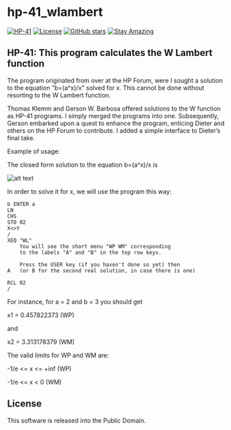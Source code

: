 # hp-41_wlambert

[![HP-41](https://img.shields.io/badge/HP--41-Calculator-orange)](https://en.wikipedia.org/wiki/HP-41C)
[![License](https://img.shields.io/badge/License-Public%20Domain-brightgreen.svg)](https://unlicense.org/)
[![GitHub stars](https://img.shields.io/github/stars/isene/hp-41_wlambert.svg)](https://github.com/isene/hp-41_wlambert/stargazers)
[![Stay Amazing](https://img.shields.io/badge/Stay-Amazing-blue.svg)](https://isene.org)

## HP-41: This program calculates the W Lambert function

The program originated from over at the HP Forum, were I sought a solution to the equation "b=(a^x)/x" solved for x. This cannot be done without resorting to the W Lambert function.

Thomas Klemm and Gerson W. Barbosa offered solutions to the W function as HP-41 programs. I simply merged the programs into one. Subsequently, Gerson embarked upon a quest to enhance the program, enticing Dieter and others on the HP Forum to contribute. I added a simple interface to Dieter’s final take.

Example of usage:

The closed form solution to the equation b=(a^x)/x is

![alt text](http://dl.dropbox.com/u/73825672/HP/wl.png "Calculating weighted averages")

In order to solve it for x, we will use the program this way:

```
b ENTER a
LN
CHS
STO 02
X<>Y
/
XEQ "WL"
    You will see the short menu "WP WM" corresponding
    to the labels "A" and "B" in the top row keys.

    Press the USER key (if you haven't done so yet) then
A   (or B for the second real solution, in case there is one)

RCL 02
/
```

For instance, for a = 2 and b = 3 you should get

x1 = 0.457822373 (WP)

and

x2 = 3.313178379 (WM)

The valid limits for WP and WM are:

-1/e <= x <= +inf   (WP)

-1/e <= x < 0   (WM)

## License
This software is released into the Public Domain.
